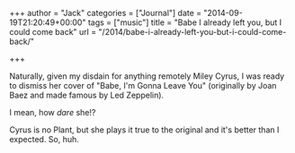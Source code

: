 +++
author = "Jack"
categories = ["Journal"]
date = "2014-09-19T21:20:49+00:00"
tags = ["music"]
title = "Babe I already left you, but I could come back"
url = "/2014/babe-i-already-left-you-but-i-could-come-back/"

+++

Naturally, given my disdain for anything remotely Miley Cyrus, I was ready to dismiss her cover of "Babe, I'm Gonna Leave You" (originally by Joan Baez and made famous by Led Zeppelin).

I mean, how _dare_ she!?

Cyrus is no Plant, but she plays it true to the original and it's better than I expected. So, huh.